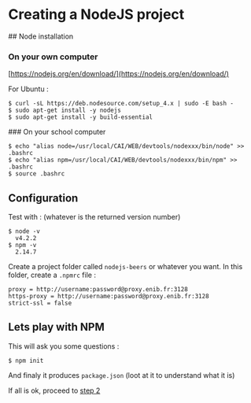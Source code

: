 # Creating a NodeJS project

## Node installation

### On your own computer

[https://nodejs.org/en/download/](https://nodejs.org/en/download/)

For Ubuntu :
 
    $ curl -sL https://deb.nodesource.com/setup_4.x | sudo -E bash -
    $ sudo apt-get install -y nodejs  
    $ sudo apt-get install -y build-essential

### On your school computer

    $ echo "alias node=/usr/local/CAI/WEB/devtools/nodexxx/bin/node" >> .bashrc
    $ echo "alias npm=/usr/local/CAI/WEB/devtools/nodexxx/bin/npm" >> .bashrc
    $ source .bashrc

## Configuration

Test with : (whatever is the returned version number)

    $ node -v
      v4.2.2
    $ npm -v
      2.14.7

Create a project folder called `nodejs-beers` or whatever you want. In this folder, create a `.npmrc` file :

    proxy = http://username:password@proxy.enib.fr:3128
    https-proxy = http://username:password@proxy.enib.fr:3128
    strict-ssl = false
    
## Lets play with NPM

This will ask you some questions :

    $ npm init
    
And finaly it produces `package.json` (loot at it to understand what it is)
 
If all is ok, proceed to [step 2](step2.md)